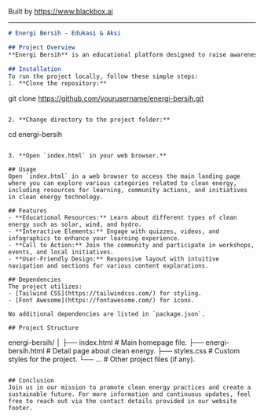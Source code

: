 
Built by https://www.blackbox.ai

---

```markdown
# Energi Bersih - Edukasi & Aksi

## Project Overview
**Energi Bersih** is an educational platform designed to raise awareness and promote actions related to clean energy. It features various learning categories, allowing users to understand the importance of clean energy and how to implement it in their daily lives. The platform aims to foster a community dedicated to creating a greener future for upcoming generations.

## Installation
To run the project locally, follow these simple steps:
1. **Clone the repository:**
   ```
   git clone https://github.com/yourusername/energi-bersih.git
   ```

2. **Change directory to the project folder:**
   ```
   cd energi-bersih
   ```

3. **Open `index.html` in your web browser.**

## Usage
Open `index.html` in a web browser to access the main landing page where you can explore various categories related to clean energy, including resources for learning, community actions, and initiatives in clean energy technology.

## Features
- **Educational Resources:** Learn about different types of clean energy such as solar, wind, and hydro.
- **Interactive Elements:** Engage with quizzes, videos, and infographics to enhance your learning experience.
- **Call to Action:** Join the community and participate in workshops, events, and local initiatives.
- **User-Friendly Design:** Responsive layout with intuitive navigation and sections for various content explorations.

## Dependencies
The project utilizes:
- [Tailwind CSS](https://tailwindcss.com/) for styling.
- [Font Awesome](https://fontawesome.com/) for icons.

No additional dependencies are listed in `package.json`.

## Project Structure
```
energi-bersih/
│
├── index.html         # Main homepage file.
├── energi-bersih.html # Detail page about clean energy.
├── styles.css         # Custom styles for the project.
└── ...                # Other project files (if any).
```

## Conclusion
Join us in our mission to promote clean energy practices and create a sustainable future. For more information and continuous updates, feel free to reach out via the contact details provided in our website footer.
```